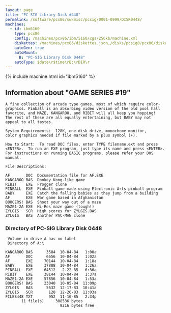 ```yaml
---
layout: page
title: "PC-SIG Library Disk #448"
permalink: /software/pcx86/sw/misc/pcsig/0001-0999/DISK0448/
machines:
  - id: ibm5160
    type: pcx86
    config: /machines/pcx86/ibm/5160/cga/256kb/machine.xml
    diskettes: /machines/pcx86/diskettes.json,/disks/pcsig0/pcx86/diskettes.json
    autoGen: true
    autoMount:
      B: "PC-SIG Library Disk 0448"
    autoType: $date\r$time\rB:\rDIR\r
---
```


{% include machine.html id="ibm5160" %}

## Information about "GAME SERIES #19"

    A fine collection of arcade type games, most of which require color-
    graphics. Pinball is an absorbing video version of the old pool hall
    favorite, and MAZE, KANGAROO, and RIBIT will all keep you hopping!
    The rest of these are all equally entertaining, but BABY may not
    appeal to all tastes.
    
    System Requirements:  128K, one disk drive, monochome monitor,
    color graphics needed if file marked by a plus symbol (+).
    
    How to Start:  To read DOC files, enter TYPE filename.ext and press
    <ENTER>.  To run an EXE program, just type its name and press <ENTER>.
    For instructions on running BASIC programs, please refer your DOS
    manual.
    
    File Descriptions:
    
    AF       DOC  Documentation file for AF.EXE
    KANGAROO BAS  Donkey Kong-like game
    RIBIT    EXE  Frogger clone
    PINBALL  EXE  Pinball game made using Electronic Arts pinball program
    BABY     EXE  Catch the falling babies as they jump from a building
    AF       EXE  War game based in Afghanistan
    BOOGERS! BAS  Shoot your way out of a maze
    MAZE1-2A EXE  Hi-Res maze game (tough!)
    ZYLGIS   SCR  High scores for ZYLGIS.BAS
    ZYLGIS   BAS  Another PAC-MAN clone

### Directory of PC-SIG Library Disk 0448

     Volume in drive A has no label
     Directory of A:\

    KANGAROO BAS      3584  10-04-84   1:00a
    AF       DOC      6656  10-04-84   1:02a
    AF       EXE     70144  10-04-84   1:18a
    BABY     EXE     37888  10-04-84   1:26a
    PINBALL  EXE     64512   2-22-85   6:36a
    RIBIT    EXE     38144  10-04-84   1:37a
    MAZE1-2A EXE     57856  10-04-84   1:53a
    BOOGERS! BAS     23040  10-05-84  11:09p
    ZYLGIS   BAS      5632  12-17-83  10:41a
    ZYLGIS   SCR       128  12-26-83  11:03a
    FILES448 TXT       952  11-16-85   2:34p
           11 file(s)     308536 bytes
                            9216 bytes free
